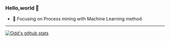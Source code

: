### Hello,world 👋

- :orange_book: Focusing on Process mining with Machine Learning method
-----
[![Odd's github stats](https://github-readme-stats.vercel.app/api?username=Mr-Odd)](https://github.com/Mr-Odd/github-readme-stats)
